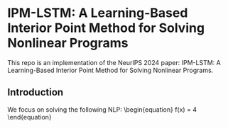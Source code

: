 # IPM-LSTM: A Learning-Based Interior Point Method for Solving Nonlinear Programs
This repo is an implementation of the NeurIPS 2024 paper: IPM-LSTM: A Learning-Based Interior Point Method for Solving Nonlinear Programs.
## Introduction
We focus on solving the following NLP:
\begin{equation}
f(x) = 4
\end{equation}
